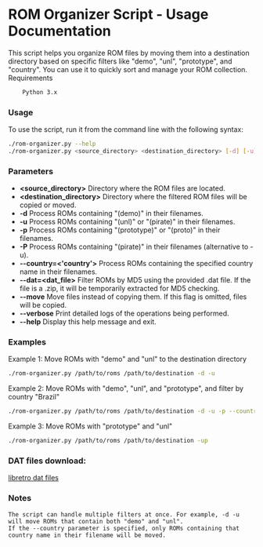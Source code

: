 # ROM Organizer Script - Usage Documentation

This script helps you organize ROM files by moving them into a destination directory based on specific filters like "demo", "unl", "prototype", and "country". You can use it to quickly sort and manage your ROM collection.
Requirements
```bash
    Python 3.x
```

### Usage

To use the script, run it from the command line with the following syntax:
```bash
./rom-organizer.py --help
./rom-organizer.py <source_directory> <destination_directory> [-d] [-u] [-p] [-P] [--country=<country>]
```

### Parameters

- **<source_directory>**       Directory where the ROM files are located.
- **<destination_directory>**  Directory where the filtered ROM files will be copied or moved.
- **-d**                       Process ROMs containing "(demo)" in their filenames.
- **-u**                       Process ROMs containing "(unl)" or "(pirate)" in their filenames.
- **-p**                       Process ROMs containing "(prototype)" or "(proto)" in their filenames.
- **-P**                       Process ROMs containing "(pirate)" in their filenames (alternative to -u).
- **--country=<'country'>**      Process ROMs containing the specified country name in their filenames.
- **--dat=<dat_file>**         Filter ROMs by MD5 using the provided .dat file. If the file is a .zip, it will be temporarily extracted for MD5 checking.
- **--move**                   Move files instead of copying them. If this flag is omitted, files will be copied.
- **--verbose**                Print detailed logs of the operations being performed.
- **--help**                   Display this help message and exit.

### Examples
Example 1: Move ROMs with "demo" and "unl" to the destination directory
```bash
./rom-organizer.py /path/to/roms /path/to/destination -d -u
```
Example 2: Move ROMs with "demo", "unl", and "prototype", and filter by country "Brazil"
```bash
./rom-organizer.py /path/to/roms /path/to/destination -d -u -p --country=Brazil
```
Example 3: Move ROMs with "prototype" and "unl"
```bash
./rom-organizer.py /path/to/roms /path/to/destination -up
```

### DAT files download:

[libretro dat files](https://github.com/libretro/libretro-database/tree/master/metadat/no-intro)

### Notes

    The script can handle multiple filters at once. For example, -d -u will move ROMs that contain both "demo" and "unl".
    If the --country parameter is specified, only ROMs containing that country name in their filename will be moved.

